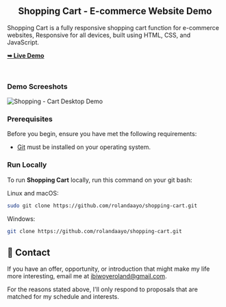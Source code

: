 <h2 align="center">Shopping Cart - E-commerce Website Demo</h2>

 Shopping Cart is a fully responsive shopping cart function for e-commerce websites, Responsive for all devices, built using HTML, CSS, and JavaScript.

  <a href="https://rolandaayo.github.io/shopping-cart/"><strong>➥ Live Demo</strong></a>

</div>

<br />

### Demo Screeshots

![Shopping - Cart Desktop Demo](./readme-images/desktop.png "Desktop Demo")

### Prerequisites

Before you begin, ensure you have met the following requirements:

* [Git](https://git-scm.com/downloads "Download Git") must be installed on your operating system.

### Run Locally

To run **Shopping Cart** locally, run this command on your git bash:

Linux and macOS:

```bash
sudo git clone https://github.com/rolandaayo/shopping-cart.git
```

Windows:

```bash
git clone https://github.com/rolandaayo/shopping-cart.git
```

## 💬 Contact

If you have an offer, opportunity, or introduction that might make my life more interesting, email me at ibiwoyeroland@gmail.com.

For the reasons stated above, I'll only respond to proposals that are matched for my schedule and interests.